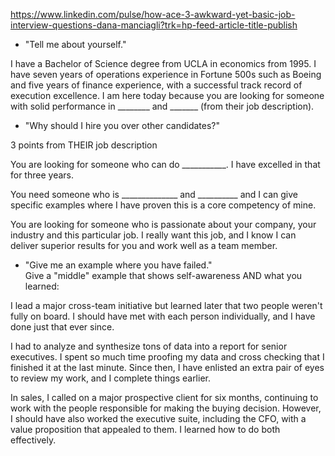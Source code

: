 
https://www.linkedin.com/pulse/how-ace-3-awkward-yet-basic-job-interview-questions-dana-manciagli?trk=hp-feed-article-title-publish

* "Tell me about yourself."  
 

 I have a Bachelor of Science degree from UCLA in economics from 1995. 
 I have seven years of operations experience in Fortune 500s such as Boeing and five years of finance experience, with a successful track record of execution excellence. 
 I am here today because you are looking for someone with solid performance in ________ and _______ (from their job description).

* "Why should I hire you over other candidates?"  
 
3 points from THEIR job description  

You are looking for someone who can do ___________. I have excelled in that for three years.  

You need someone who is ______________ and __________ and I can give specific examples where I have proven this is a core competency of mine.  

You are looking for someone who is passionate about your company, your industry and this particular job. I really want this job, and I know I can deliver superior results for you and work well as a team member.  

* "Give me an example where you have failed."  
 Give a "middle" example that shows self-awareness AND what you learned:  

I lead a major cross-team initiative but learned later that two people weren't fully on board. I should have met with each person individually, and I have done just that ever since.  

I had to analyze and synthesize tons of data into a report for senior executives. I spent so much time proofing my data and cross checking that I finished it at the last minute. Since then, I have enlisted an extra pair of eyes to review my work, and I complete things earlier. 

In sales, I called on a major prospective client for six months, continuing to work with the people responsible for making the buying decision. However, I should have also worked the executive suite, including the CFO, with a value proposition that appealed to them. I learned how to do both effectively.  

